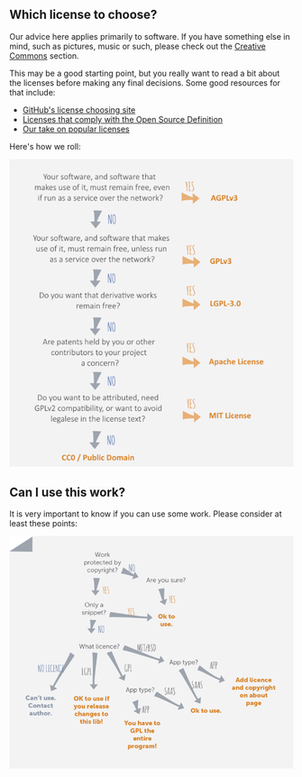 Which license to choose?
------------------------

Our advice here applies primarily to software. If you have something else in mind, such as pictures, music or such, please check out the [Creative Commons](/creative-commons) section.

This may be a good starting point, but you really want to read a bit about the licenses before making any final decisions. Some good resources for that include:

* [GitHub's license choosing site](http://choosealicense.com/)
* [Licenses that comply with the Open Source Definition](http://opensource.org/licenses)
* [Our take on popular licenses](/licenses)

Here's how we roll:

![Choosing an open source license](/assets/img/choosinglicence.png "Choose")

Can I use this work?
--------------------

It is very important to know if you can use some work. Please consider at least these points:

![Using creative work](/assets/img/using.png "Use")
